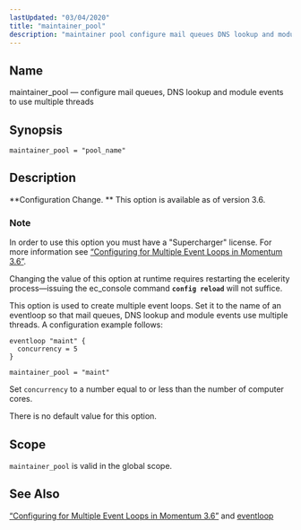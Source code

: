 ```yaml
---
lastUpdated: "03/04/2020"
title: "maintainer_pool"
description: "maintainer pool configure mail queues DNS lookup and module events to use multiple threads maintainer pool pool name Configuration Change This option is available as of version 3 6 In order to use this option you must have a Supercharger license For more information see Section 2 4 Configuring for..."
---
```


<a name="conf.ref.maintainer_pool"></a> 
## Name

maintainer_pool — configure mail queues, DNS lookup and module events to use multiple threads

## Synopsis

`maintainer_pool = "pool_name"`

<a name="idp10050944"></a> 
## Description

**Configuration Change. ** This option is available as of version 3.6.

### Note

In order to use this option you must have a "Supercharger" license. For more information see [“Configuring for Multiple Event Loops in Momentum 3.6”](/momentum/3/3-reference/conf-multi-core).

Changing the value of this option at runtime requires restarting the ecelerity process—issuing the ec_console command **`config reload`**         will not suffice.

This option is used to create multiple event loops. Set it to the name of an eventloop so that mail queues, DNS lookup and module events use multiple threads. A configuration example follows:

<a name="conf.ref.maintainer_pool.example"></a> 


```
eventloop "maint" {
  concurrency = 5
}

maintainer_pool = "maint"
```

Set `concurrency` to a number equal to or less than the number of computer cores.

There is no default value for this option.

<a name="idp10059648"></a> 
## Scope

`maintainer_pool` is valid in the global scope.

<a name="idp10061248"></a> 
## See Also

[“Configuring for Multiple Event Loops in Momentum 3.6”](/momentum/3/3-reference/conf-multi-core) and [eventloop](/momentum/3/3-reference/conf-ref-eventloop)